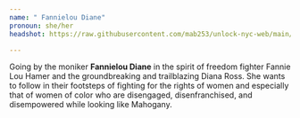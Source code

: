 ```yaml
---
name: " Fannielou Diane"
pronoun: she/her
headshot: https://raw.githubusercontent.com/mab253/unlock-nyc-web/main/uploads/velvet_cropped_2.png

---
```

Going by the moniker **Fannielou Diane** in the spirit of freedom fighter Fannie Lou Hamer and the groundbreaking and trailblazing Diana Ross. She wants to follow in their footsteps of fighting for the rights of women and especially that of women of color who are disengaged, disenfranchised, and disempowered while looking like Mahogany.